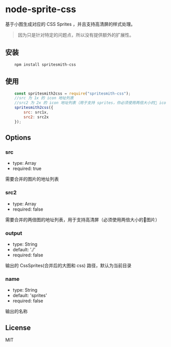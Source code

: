 # node-sprite-css
基于小图生成对应的 CSS Sprites ，并且支持高清屏的样式处理。
> 因为只是针对特定的问题点，所以没有提供额外的扩展性。

## 安装
```
    npm install spritesmith-css
```
## 使用
```js
    const spritesmith2css = require("spritesmith-css");
    //src 为 1x 的 icon 地址列表
    //src2 为 2x 的 icon 地址列表（用于支持 sprites，你必须使用两倍大小的 icon）
    spritesmith2css({
        src: src1x,
        src2: src2x
    });
```

## Options
### src
- type: Array
- required: true

需要合并的图片的地址列表

### src2
- type: Array
- required: false

需要合并的两倍图的地址列表，用于支持高清屏（必须使用两倍大小的图片）

### output
- type: String
- default: './'
- required: false

输出的 CssSprites(合并后的大图和 css) 路径，默认为当前目录

### name
- type: String
- default: 'sprites'
- required: false

输出的名称

## License
MIT
